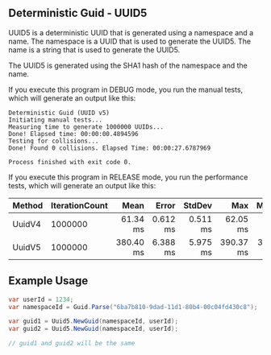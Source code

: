## Deterministic Guid - UUID5
UUID5 is a deterministic UUID that is generated using a namespace and a name.
The namespace is a UUID that is used to generate the UUID5. The name is a string
that is used to generate the UUID5. 

The UUID5 is generated using the SHA1 hash of the namespace and the name.

If you execute this program in DEBUG mode, you run the manual tests, which will generate
an output like this:
```shell
Deterministic Guid (UUID v5)
Initiating manual tests...
Measuring time to generate 1000000 UUIDs...
Done! Elapsed time: 00:00:00.4894596
Testing for collisions...
Done! Found 0 collisions. Elapsed Time: 00:00:27.6787969

Process finished with exit code 0.
```

If you execute this program in RELEASE mode, you run the performance tests, 
which will generate an output like this:

| Method | IterationCount |      Mean |    Error |   StdDev |       Max |    Median | Rank |   Allocated |
|--------|----------------|----------:|---------:|---------:|----------:|----------:|-----:|------------:|
| UuidV4 | 1000000        |  61.34 ms | 0.612 ms | 0.511 ms |  62.05 ms |  61.45 ms |    1 |        50 B |
| UuidV5 | 1000000        | 380.40 ms | 6.388 ms | 5.975 ms | 390.37 ms | 378.38 ms |    2 | 246390000 B |

## Example Usage
```csharp
var userId = 1234;
var namespaceId = Guid.Parse("6ba7b810-9dad-11d1-80b4-00c04fd430c8");

var guid1 = Uuid5.NewGuid(namespaceId, userId);
var guid2 = Uuid5.NewGuid(namespaceId, userId);

// guid1 and guid2 will be the same
``` 